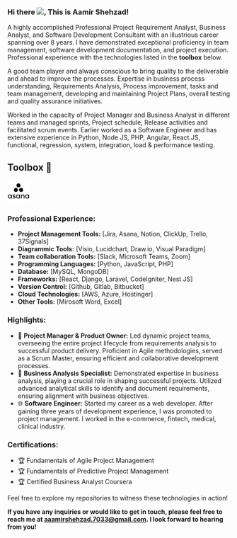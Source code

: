 ### Hi there <img src="https://raw.githubusercontent.com/MartinHeinz/MartinHeinz/master/wave.gif" width="30px">, This is Aamir Shehzad!

A highly accomplished Professional Project Requirement Analyst, Business Analyst, and Software Development Consultant with an illustrious career spanning over 8 years. I have demonstrated exceptional proficiency in team management, software development documentation, and project execution. Professional experience with the technologies listed in the **toolbox** below.

A good team player and always conscious to bring quality to the deliverable and ahead to improve the processes. 
Expertise in business process understanding, Requirements Analysis, Process improvement, tasks and team management, developing and maintaining Project Plans, overall testing and quality assurance initiatives. 

Worked in the capacity of Project Manager and Business Analyst in different teams and managed sprints, Project schedule, Release activities and facilitated scrum events. Earlier worked as a Software Engineer and has extensive experience in Python, Node JS, PHP, Angular, React.JS, functional, regression, system, integration, load & performance testing.

## Toolbox 🧰
<img src="https://github.com/aamirshehzad33/aamirshehzad33/blob/main/icons/asana.png" alt="JavaScript" width="50" height="50"/> 

### Professional Experience:
- **Project Management Tools:** [Jira, Asana, Notion, ClickUp, Trello, 37Signals]
- **Diagrammic Tools:** [Visio, Lucidchart, Draw.io, Visual Paradigm]
- **Team collaboration Tools:** [Slack, Microsoft Teams, Zoom]
- **Programming Languages:** [Python, JavaScript, PHP]
- **Database:** [MySQL, MongoDB]
- **Frameworks:** [React, Django, Laravel, CodeIgniter, Nest JS]
- **Version Control:** [Github, Gitlab, Bitbucket]
- **Cloud Technologies:** [AWS, Azure, Hostinger]
- **Other Tools:** [Mirosoft Word, Excel]

### Highlights:
- 💼 **Project Manager & Product Owner:** Led dynamic project teams, overseeing the entire project lifecycle from requirements analysis to successful product delivery. Proficient in Agile methodologies, served as a Scrum Master, ensuring efficient and collaborative development processes.
- 🚀 **Business Analysis Specialist:** Demonstrated expertise in business analysis, playing a crucial role in shaping successful projects. Utilized advanced analytical skills to identify and document requirements, ensuring alignment with business objectives.
-  🌐  **Software Engineer:** Started my career as a web developer. After gaining three years of development experience, I was promoted to project management. I  worked in the e-commerce, fintech, medical, clinical industry.


### Certifications:
- 🏆 Fundamentals of Agile Project Management
- 🏆 Fundamentals of Predictive Project Management
- 🏆 Certified Business Analyst Coursera


Feel free to explore my repositories to witness these technologies in action!

**If you have any inquiries or would like to get in touch, please feel free to reach me at aaamirshehzad.7033@gmail.com. I look forward to hearing from you!**